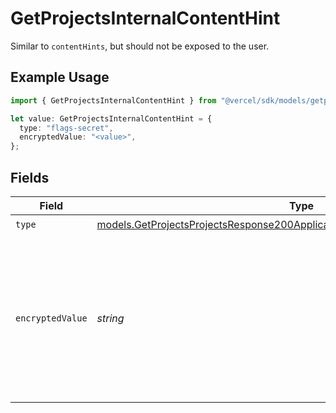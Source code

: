 # GetProjectsInternalContentHint

Similar to `contentHints`, but should not be exposed to the user.

## Example Usage

```typescript
import { GetProjectsInternalContentHint } from "@vercel/sdk/models/getprojectsop.js";

let value: GetProjectsInternalContentHint = {
  type: "flags-secret",
  encryptedValue: "<value>",
};
```

## Fields

| Field                                                                                                                                                              | Type                                                                                                                                                               | Required                                                                                                                                                           | Description                                                                                                                                                        |
| ------------------------------------------------------------------------------------------------------------------------------------------------------------------ | ------------------------------------------------------------------------------------------------------------------------------------------------------------------ | ------------------------------------------------------------------------------------------------------------------------------------------------------------------ | ------------------------------------------------------------------------------------------------------------------------------------------------------------------ |
| `type`                                                                                                                                                             | [models.GetProjectsProjectsResponse200ApplicationJSONResponseBodyProjectsType](../models/getprojectsprojectsresponse200applicationjsonresponsebodyprojectstype.md) | :heavy_check_mark:                                                                                                                                                 | N/A                                                                                                                                                                |
| `encryptedValue`                                                                                                                                                   | *string*                                                                                                                                                           | :heavy_check_mark:                                                                                                                                                 | Contains the `value` of the env variable, encrypted with a special key to make decryption possible in the subscriber Lambda.                                       |